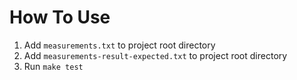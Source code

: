 # How To Use

1. Add `measurements.txt` to project root directory
2. Add `measurements-result-expected.txt` to project root directory
3. Run `make test`


